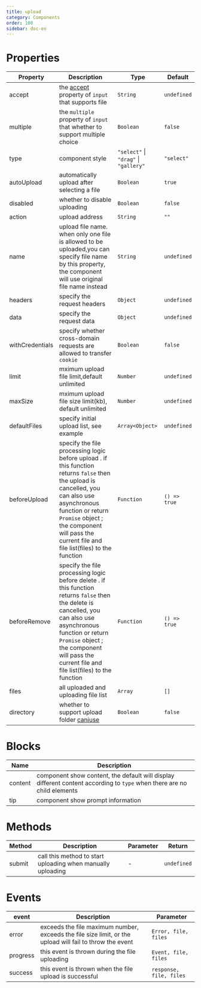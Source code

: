 ```yaml
---
title: upload
category: Components
order: 100 
sidebar: doc-en
---
```


# Properties

| Property | Description | Type | Default |
| --- | --- | --- | --- |
| accept | the [accept](https://developer.mozilla.org/en-US/docsf/Web/HTML/Element/input#attr-accept) property of `input` that supports file | `String` | `undefined` |
| multiple | the `multiple` property of `input` that whether to support multiple choice | `Boolean` | `false` |
| type | component style | `"select"` &#124; `"drag"` &#124; `"gallery"` | `"select"` |
| autoUpload | automatically upload after selecting a file | `Boolean` | `true` |
| disabled | whether to disable uploading | `Boolean` | `false` |
| action | upload address | `String` | `""` |
| name | upload file name. when only one file is allowed to be uploaded,you can specify file name by this property, the component will use original file name instead | `String` | `undefined` |
| headers | specify the request headers | `Object` | `undefined` |
| data | specify the request data | `Object` | `undefined` |
| withCredentials | specify whether cross-domain requests are allowed to transfer `cookie`| `Boolean` | `false` |
| limit | mximum upload file limit,default unlimited | `Number` | `undefined` |
| maxSize | mximum upload file size limit(kb), default  unlimited | `Number` | `undefined` |
| defaultFiles | specify initial upload list, see example | `Array<Object>` | `undefined` |
| beforeUpload | specify the file processing logic before upload . if this function returns `false` then the upload is cancelled, you can also use asynchronous function or return `Promise`  object ; the component will pass the current file and file list(files) to the function | `Function` | `() => true` |
| beforeRemove | specify the file processing logic before delete . if this function returns `false` then the delete is cancelled, you can also use asynchronous function or return `Promise`  object ; the component will pass the current file and file list(files) to the function | `Function` | `() => true` |
| files | all uploaded and uploading file list | `Array` | `[]` |
| directory | whether to support upload folder [caniuse](https://caniuse.com/#feat=input-file-directory) | `Boolean` | `false` |

# Blocks

| Name | Description |
| --- | --- |
| content | component show content, the default will display different content according to `type` when there are no child elements |
| tip | component show prompt information |

# Methods

| Method | Description | Parameter | Return |
| --- | --- | --- | --- |
| submit | call this method to start uploading when manually uploading | - | `undefined` |


# Events

| event | Description | Parameter |
| --- | --- | --- |
| error | exceeds the file maximum number, exceeds the file size limit, or the upload will fail to throw the event | `Error, file, files` |
| progress | this event is thrown during the file uploading | `Event, file, files` |
| success | this event is thrown when the file upload is successful | `response, file, files` |
